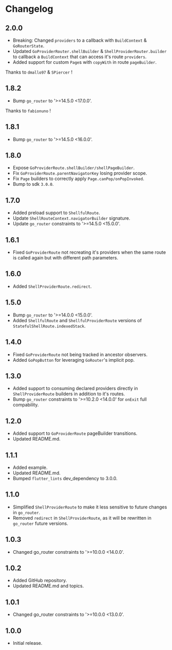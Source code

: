 # Changelog

## 2.0.0

- Breaking: Changed `providers` to a callback with `BuildContext` & `GoRouterState`.
- Updated `GoProviderRouter.shellBuilder` & `ShellProviderRouter.builder` to callback a `BuildContext` that can access it's route `providers`.
- Added support for custom `Page`s with `copyWith` in route `pageBuilder`.

Thanks to `dmallo97` & `SPiercer` !

## 1.8.2

- Bump `go_router` to '>=14.5.0 <17.0.0'.

Thanks to `fabionuno` !

## 1.8.1

- Bump `go_router` to '>=14.5.0 <16.0.0'.

## 1.8.0

- Expose `GoProviderRoute.shellBuilder/shellPageBuilder`.
- Fix `GoProviderRoute.parentNavigatorKey` losing provider scope.
- Fix `Page` builders to correctly apply `Page.canPop/onPopInvoked`.
- Bump to sdk `3.0.0`.

## 1.7.0

- Added preload support to `ShellfulRoute`.
- Update `ShellRouteContext.navigatorBuilder` signature.
- Update `go_router` constraints to '>=14.5.0 <15.0.0'.

## 1.6.1

- Fixed `GoProviderRoute` not recreating it's providers when the same route is called again but with different path parameters.

## 1.6.0

- Added `ShellProviderRoute.redirect`.

## 1.5.0

- Bump `go_router` to '>=14.0.0 <15.0.0'.
- Added `ShellfulRoute` and `ShellfulProviderRoute` versions of `StatefulShellRoute.indexedStack`.

## 1.4.0

- Fixed `GoProviderRoute` not being tracked in ancestor observers.
- Added `GoPopButton` for leveraging `GoRouter`'s implicit pop.

## 1.3.0

- Added support to consuming declared providers directly in `ShellProviderRoute` builders in addition to it's routes.
- Bump `go_router` constraints to '>=10.2.0 <14.0.0' for `onExit` full compability.

## 1.2.0

- Added support to `GoProviderRoute` pageBuilder transitions.
- Updated README.md.

## 1.1.1

- Added example.
- Updated README.md.
- Bumped `flutter_lints` dev_dependency to 3.0.0.

## 1.1.0

- Simplified `ShellProviderRoute` to make it less sensitive to future changes in `go_router`.
- Removed `redirect` in `ShellProviderRoute`, as it will be rewritten in `go_router` future versions.

## 1.0.3

- Changed go_router constraints to '>=10.0.0 <14.0.0'.

## 1.0.2

- Added GitHub repository.
- Updated README.md and topics.

## 1.0.1

- Changed go_router constraints to '>=10.0.0 <13.0.0'.

## 1.0.0

- Initial release.
